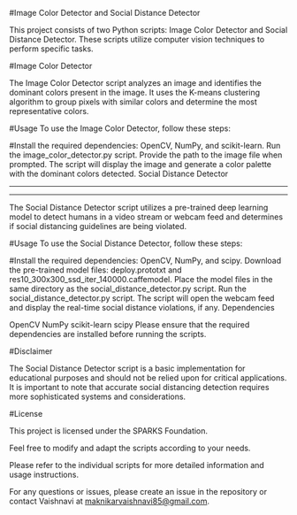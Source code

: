 #Image Color Detector and Social Distance Detector

This project consists of two Python scripts: Image Color Detector and Social Distance Detector. These scripts utilize computer vision techniques to perform specific tasks.

#Image Color Detector

The Image Color Detector script analyzes an image and identifies the dominant colors present in the image. It uses the K-means clustering algorithm to group pixels with similar colors and determine the most representative colors.

#Usage
To use the Image Color Detector, follow these steps:

#Install the required dependencies: OpenCV, NumPy, and scikit-learn.
Run the image_color_detector.py script.
Provide the path to the image file when prompted.
The script will display the image and generate a color palette with the dominant colors detected.
Social Distance Detector
______________________________________________________________________________________________________________________________________
______________________________________________________________________________________________________________________________________

The Social Distance Detector script utilizes a pre-trained deep learning model to detect humans in a video stream or webcam feed and determines if social distancing guidelines are being violated.

#Usage
To use the Social Distance Detector, follow these steps:

#Install the required dependencies: OpenCV, NumPy, and scipy.
Download the pre-trained model files: deploy.prototxt and res10_300x300_ssd_iter_140000.caffemodel.
Place the model files in the same directory as the social_distance_detector.py script.
Run the social_distance_detector.py script.
The script will open the webcam feed and display the real-time social distance violations, if any.
Dependencies

OpenCV
NumPy
scikit-learn
scipy
Please ensure that the required dependencies are installed before running the scripts.

#Disclaimer

The Social Distance Detector script is a basic implementation for educational purposes and should not be relied upon for critical applications. It is important to note that accurate social distancing detection requires more sophisticated systems and considerations.

#License

This project is licensed under the SPARKS Foundation.

Feel free to modify and adapt the scripts according to your needs.

Please refer to the individual scripts for more detailed information and usage instructions.

For any questions or issues, please create an issue in the repository or contact Vaishnavi at maknikarvaishnavi85@gmail.com.
